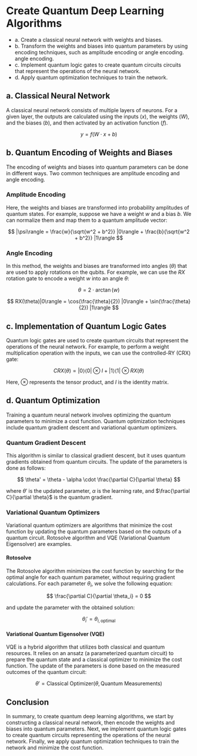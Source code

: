 
# Create Quantum Deep Learning Algorithms 

- a. Create a classical neural network with weights and biases.
- b. Transform the weights and biases into quantum parameters by 
using encoding techniques, such as amplitude encoding or angle encoding. 
angle encoding.
- c. Implement quantum logic gates to create quantum circuits 
circuits that represent the operations of the neural network.
- d. Apply quantum optimization techniques to train the 
network.


## a. Classical Neural Network

A classical neural network consists of multiple layers of neurons. For a given layer, the outputs are calculated using the inputs ($x$), the weights ($W$), and the biases ($b$), and then activated by an activation function ($f$).

$$
y = f(W \cdot x + b)
$$

## b. Quantum Encoding of Weights and Biases

The encoding of weights and biases into quantum parameters can be done in different ways. Two common techniques are amplitude encoding and angle encoding.

### Amplitude Encoding

Here, the weights and biases are transformed into probability amplitudes of quantum states. For example, suppose we have a weight $w$ and a bias $b$. We can normalize them and map them to a quantum amplitude vector:

$$
|\psi\rangle = \frac{w}{\sqrt{w^2 + b^2}} |0\rangle + \frac{b}{\sqrt{w^2 + b^2}} |1\rangle
$$

### Angle Encoding

In this method, the weights and biases are transformed into angles ($\theta$) that are used to apply rotations on the qubits. For example, we can use the $RX$ rotation gate to encode a weight $w$ into an angle $\theta$:

$$
\theta = 2 \cdot \arctan(w)
$$

$$
RX(\theta)|0\rangle = \cos(\frac{\theta}{2}) |0\rangle + \sin(\frac{\theta}{2}) |1\rangle
$$

## c. Implementation of Quantum Logic Gates

Quantum logic gates are used to create quantum circuits that represent the operations of the neural network. For example, to perform a weight multiplication operation with the inputs, we can use the controlled-RY (CRX) gate:

$$
CRX(\theta) = |0\rangle \langle 0| \otimes I + |1\rangle \langle 1| \otimes RX(\theta)
$$

Here, $\otimes$ represents the tensor product, and $I$ is the identity matrix.

## d. Quantum Optimization

Training a quantum neural network involves optimizing the quantum parameters to minimize a cost function. Quantum optimization techniques include quantum gradient descent and variational quantum optimizers.

### Quantum Gradient Descent

This algorithm is similar to classical gradient descent, but it uses quantum gradients obtained from quantum circuits. The update of the parameters is done as follows:

$$
\theta' = \theta - \alpha \cdot \frac{\partial C}{\partial \theta}
$$

where $\theta'$ is the updated parameter, $\alpha$ is the learning rate, and $\frac{\partial C}{\partial \theta}$ is the quantum gradient.

### Variational Quantum Optimizers

Variational quantum optimizers are algorithms that minimize the cost function by updating the quantum parameters based on the outputs of a quantum circuit. Rotosolve algorithm and VQE (Variational Quantum Eigensolver) are examples.

#### Rotosolve

The Rotosolve algorithm minimizes the cost function by searching for the optimal angle for each quantum parameter, without requiring gradient calculations. For each parameter $\theta_i$, we solve the following equation:

$$
\frac{\partial C}{\partial \theta_i} = 0
$$

and update the parameter with the obtained solution:

$$
\theta_i' = \theta_{i,\text{optimal}}
$$

#### Variational Quantum Eigensolver (VQE)

VQE is a hybrid algorithm that utilizes both classical and quantum resources. It relies on an ansatz (a parameterized quantum circuit) to prepare the quantum state and a classical optimizer to minimize the cost function. The update of the parameters is done based on the measured outcomes of the quantum circuit:

$$
\theta' = \text{Classical\ {Optimizer}}(\theta, \text{Quantum\ {Measurements}})
$$

## Conclusion

In summary, to create quantum deep learning algorithms, we start by constructing a classical neural network, then encode the weights and biases into quantum parameters. Next, we implement quantum logic gates to create quantum circuits representing the operations of the neural network. Finally, we apply quantum optimization techniques to train the network and minimize the cost function.


